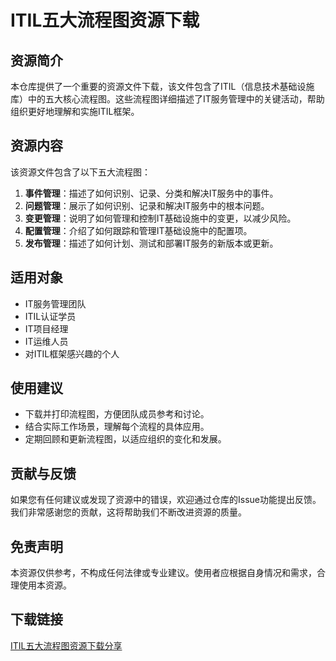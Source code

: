 # ITIL五大流程图资源下载

## 资源简介

本仓库提供了一个重要的资源文件下载，该文件包含了ITIL（信息技术基础设施库）中的五大核心流程图。这些流程图详细描述了IT服务管理中的关键活动，帮助组织更好地理解和实施ITIL框架。

## 资源内容

该资源文件包含了以下五大流程图：

1. **事件管理**：描述了如何识别、记录、分类和解决IT服务中的事件。
2. **问题管理**：展示了如何识别、记录和解决IT服务中的根本问题。
3. **变更管理**：说明了如何管理和控制IT基础设施中的变更，以减少风险。
4. **配置管理**：介绍了如何跟踪和管理IT基础设施中的配置项。
5. **发布管理**：描述了如何计划、测试和部署IT服务的新版本或更新。

## 适用对象

- IT服务管理团队
- ITIL认证学员
- IT项目经理
- IT运维人员
- 对ITIL框架感兴趣的个人

## 使用建议

- 下载并打印流程图，方便团队成员参考和讨论。
- 结合实际工作场景，理解每个流程的具体应用。
- 定期回顾和更新流程图，以适应组织的变化和发展。

## 贡献与反馈

如果您有任何建议或发现了资源中的错误，欢迎通过仓库的Issue功能提出反馈。我们非常感谢您的贡献，这将帮助我们不断改进资源的质量。

## 免责声明

本资源仅供参考，不构成任何法律或专业建议。使用者应根据自身情况和需求，合理使用本资源。

## 下载链接

[ITIL五大流程图资源下载分享](https://pan.quark.cn/s/7412b10ba5b2)